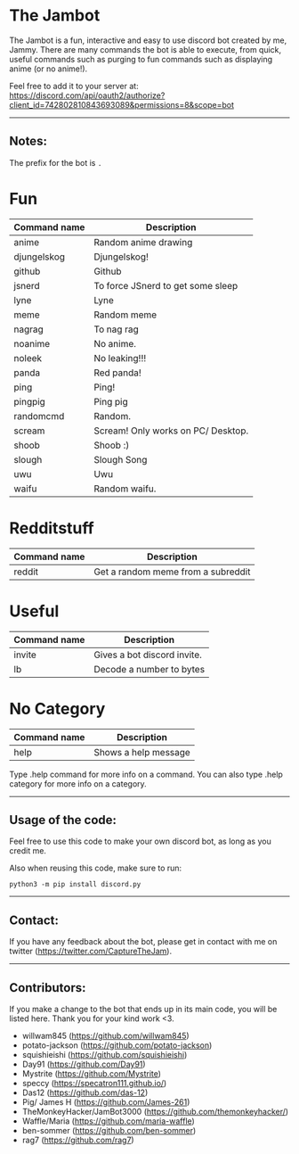 # The Jambot
The Jambot is a fun, interactive and easy to use discord bot created by me, Jammy. There are many commands the bot is able to execute, from quick, useful commands such as purging to fun commands such as displaying anime (or no anime!).


Feel free to add it to your server at: https://discord.com/api/oauth2/authorize?client_id=742802810843693089&permissions=8&scope=bot


<hr>

## Notes:
The prefix for the bot is `.`

# Fun

| Command name | Description |
| ------------ | ----------- |
| anime | Random anime drawing |
| djungelskog | Djungelskog! |
| github | Github |
| jsnerd | To force JSnerd to get some sleep |
| lyne | Lyne |
| meme | Random meme |
| nagrag | To nag rag |
| noanime | No anime. |
| noleek | No leaking!!! |
| panda | Red panda! |
| ping | Ping! |
| pingpig | Ping pig |
| randomcmd | Random. |
| scream | Scream! Only works on PC/ Desktop. |
| shoob | Shoob :) |
| slough | Slough Song |
| uwu | Uwu |
| waifu | Random waifu. |
 
# Redditstuff

| Command name | Description |
| ------------ | ----------- |
| reddit | Get a random meme from a subreddit |
 
# Useful

| Command name | Description |
| ------------ | ----------- |
| invite | Gives a bot discord invite. |
| lb | Decode a number to bytes |
  
# No Category

| Command name | Description |
| ------------ | ----------- |
| help | Shows a help message |

Type .help command for more info on a command.
You can also type .help category for more info on a category.


<hr>

## Usage of the code:

Feel free to use this code to make your own discord bot, as long as you credit me.

Also when reusing this code, make sure to run:

```
python3 -m pip install discord.py
```

<hr>

## Contact:

If you have any feedback about the bot, please get in contact with me on twitter (https://twitter.com/CaptureTheJam).

<hr>

## Contributors:

If you make a change to the bot that ends up in its main code, you will be listed here. Thank you for your kind work <3.

- willwam845 (https://github.com/willwam845)
- potato-jackson (https://github.com/potato-jackson)
- squishieishi (https://github.com/squishieishi)
- Day91 (https://github.com/Day91)
- Mystrite (https://github.com/Mystrite)
- speccy (https://specatron111.github.io/)
- Das12 (https://github.com/das-12)
- Pig/ James H (https://github.com/James-261)
- TheMonkeyHacker/JamBot3000 (https://github.com/themonkeyhacker/)
- Waffle/Maria (https://github.com/maria-waffle)
- ben-sommer (https://github.com/ben-sommer)
- rag7 (https://github.com/rag7)
